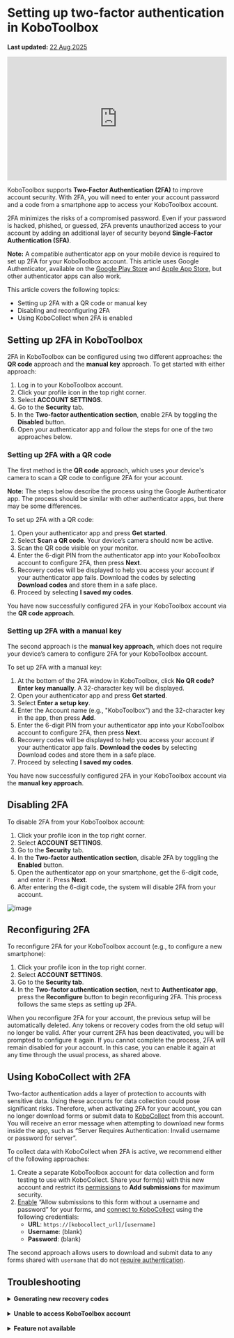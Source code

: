 # Setting up two-factor authentication in KoboToolbox
**Last updated:** <a href="https://github.com/kobotoolbox/docs/blob/441f38b8c38fc0d0ae25823afd4b75cdf790cdbb/source/two_factor_authentication.md" class="reference">22 Aug 2025</a>

<iframe src="https://www.youtube.com/embed/4BhF0eva_d4?si=Ha6XbjiSjfPEL-CX" style="width: 100%; aspect-ratio: 16 / 9; height: auto; border: 0;" title="YouTube video player" frameborder="0" allow="accelerometer; autoplay; clipboard-write; encrypted-media; gyroscope; picture-in-picture; web-share" allowfullscreen></iframe>

<br>

KoboToolbox supports **Two-Factor Authentication (2FA)** to improve account security. With 2FA, you will need to enter your account password and a code from a smartphone app to access your KoboToolbox account.

2FA minimizes the risks of a compromised password. Even if your password is hacked, phished, or guessed, 2FA prevents unauthorized access to your account by adding an additional layer of security beyond **Single-Factor Authentication (SFA)**.

<p class="note">
    <strong>Note:</strong> A compatible authenticator app on your mobile device is required to set up 2FA for your KoboToolbox account. This article uses Google Authenticator, available on the <a href="https://play.google.com/store/apps/details?id=com.google.android.apps.authenticator2">Google Play Store</a> and <a href="https://apps.apple.com/fr/app/google-authenticator/id388497605?l=en-GB">Apple App Store</a>, but other authenticator apps can also work.
</p>

This article covers the following topics:

- Setting up 2FA with a QR code or manual key
- Disabling and reconfiguring 2FA
- Using KoboCollect when 2FA is enabled

## Setting up 2FA in KoboToolbox

2FA in KoboToolbox can be configured using two different approaches: the **QR code** approach and the **manual key** approach. To get started with either approach:

1. Log in to your KoboToolbox account.
2. Click your profile icon in the top right corner.
3. Select **ACCOUNT SETTINGS**.
4. Go to the **Security** tab.
5. In the **Two-factor authentication section**, enable 2FA by toggling the **Disabled** button.
6. Open your authenticator app and follow the steps for one of the two approaches below.

### Setting up 2FA with a QR code

The first method is the **QR code** approach, which uses your device's camera to scan a QR code to configure 2FA for your account. 

<p class="note">
  <b>Note:</b> The steps below describe the process using the Google Authenticator app. The process should be similar with other authenticator apps, but there may be some differences.
</p>

To set up 2FA with a QR code:

1. Open your authenticator app and press **Get started**.
2. Select **Scan a QR code**. Your device’s camera should now be active.
3. Scan the QR code visible on your monitor.
4. Enter the 6-digit PIN from the authenticator app into your KoboToolbox account to configure 2FA, then press **Next**.
5. Recovery codes will be displayed to help you access your account if your authenticator app fails. Download the codes by selecting **Download codes** and store them in a safe place.
6. Proceed by selecting **I saved my codes**.

You have now successfully configured 2FA in your KoboToolbox account via the **QR code approach**. 

### Setting up 2FA with a manual key

The second approach is the **manual key approach**, which does not require your device’s camera to configure 2FA for your KoboToolbox account.

To set up 2FA with a manual key:

1. At the bottom of the 2FA window in KoboToolbox, click **No QR code? Enter key manually**. A 32-character key will be displayed.
2. Open your authenticator app and press **Get started**.
3. Select **Enter a setup key**.
4. Enter the Account name (e.g., "KoboToolbox") and the 32-character key in the app, then press **Add**. 
5. Enter the 6-digit PIN from your authenticator app into your KoboToolbox account to configure 2FA, then press **Next**.
6. Recovery codes will be displayed to help you access your account if your authenticator app fails. **Download the codes** by selecting Download codes and store them in a safe place.
7. Proceed by selecting **I saved my codes**.

You have now successfully configured 2FA in your KoboToolbox account via the **manual key approach**.

## Disabling 2FA

To disable 2FA from your KoboToolbox account:

1. Click your profile icon in the top right corner.
2. Select **ACCOUNT SETTINGS**.
3. Go to the **Security** tab.
4. In the **Two-factor authentication section**, disable 2FA by toggling the **Enabled** button.
5. Open the authenticator app on your smartphone, get the 6-digit code, and enter it. Press **Next**.
6. After entering the 6-digit code, the system will disable 2FA from your account. 

![image](/images/two_factor_authentication/Deactivate_2FA.png) 

## Reconfiguring 2FA

To reconfigure 2FA for your KoboToolbox account (e.g., to configure a new smartphone):

1. Click your profile icon in the top right corner.
2. Select **ACCOUNT SETTINGS**.
3. Go to the **Security tab**.
4. In the **Two-factor authentication section**, next to **Authenticator app**, press the **Reconfigure** button to begin reconfiguring 2FA. This process follows the same steps as setting up 2FA.
   
When you reconfigure 2FA for your account, the previous setup will be automatically deleted. Any tokens or recovery codes from the old setup will no longer be valid. After your current 2FA has been deactivated, you will be prompted to configure it again. If you cannot complete the process, 2FA will remain disabled for your account. In this case, you can enable it again at any time through the usual process, as shared above.

## Using KoboCollect with 2FA

Two-factor authentication adds a layer of protection to accounts with sensitive data. Using these accounts for data collection could pose significant risks. Therefore, when activating 2FA for your account, you can no longer download forms or submit data to [KoboCollect](https://support.kobotoolbox.org/kobocollect_on_android_latest.html) from this account. You will receive an error message when attempting to download new forms inside the app, such as “Server Requires Authentication: Invalid username or password for server”. 

To collect data with KoboCollect when 2FA is active, we recommend either of the following approaches:

1. Create a separate KoboToolbox account for data collection and form testing to use with KoboCollect. Share your form(s) with this new account and restrict its [permissions](https://support.kobotoolbox.org/managing_permissions.html) to **Add submissions** for maximum security.
2. [Enable](https://support.kobotoolbox.org/project_sharing_settings.html#allowing-submissions-without-authentication) “Allow submissions to this form without a username and password” for your forms, and [connect to KoboCollect](https://support.kobotoolbox.org/kobocollect_on_android_latest.html) using the following credentials:
    - **URL**: `https://[kobocollect_url]/[username]` 
    - **Username**: (blank)
    - **Password**: (blank)

The second approach allows users to download and submit data to any forms shared with `username` that do not [require authentication](https://support.kobotoolbox.org/project_sharing_settings.html#allowing-submissions-without-authentication).

## Troubleshooting
<details>
<summary><b>Generating new recovery codes</b></summary>
If you have misplaced your recovery codes or believe they have been compromised, you can generate new recovery codes for 2FA by pressing the <b>Generate new</b> button next to <b>Recovery codes</b>.
</details>

<br>

<details>
<summary><b>Unable to access KoboToolbox account</b></summary>
If you are unable to access your KoboToolbox account with 2FA enabled (for example, if you reset your smartphone and uninstalled the authenticator app, or you misplaced your recovery codes), you can contact <a class="reference external" href="support@kobotoolbox.org">support@kobotoolbox.org</a>. Please use the email address registered to your account to request that 2FA be disabled.
</details>

<br>

<details>
<summary><b>Feature not available</b></summary>
This feature is currently unavailable for users on the Community Plan. However, 2FA will be extended to all users in the coming months, regardless of their plan.
</details>
